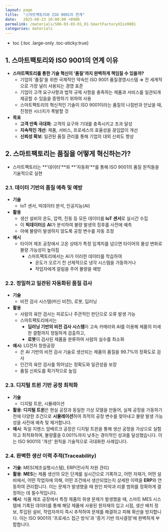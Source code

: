 ```yaml
---
layout: page
title:  "스마트팩토리와 ISO 9001의 연계"
date:   2025-08-23 10:00:00 +0900
permalink: /materials/S06-03-03-01_01-SmartFactoryXIso9001
categories: materials
---
```

* toc
{:toc .large-only .toc-sticky:true}

## 1. 스마트팩토리와 ISO 9001의 연계 이유

- **스마트팩토리를 통한 기술 혁신이 '품질'까지 완벽하게 책임질 수 있을까?**
    - 기업의 '품질'을 위한 국제적인 약속인 ISO 9001 품질경영시스템 **→** 전 세계적으로 가장 널리 사용되는 경영 표준
    - 기업이 고객 요구사항과 법적 규제 사항을 충족하는 제품과 서비스를 일관되게 제공할 수 있음을 증명하기 위하여 사용
    - 스마트팩토리의 혁신적인 기술이 ISO 9001이라는 품질의 나침반과 만났을 때, 진정한 시너지가 폭발할 것
- **목표**
    - **고객 만족 극대화**: 고객의 요구와 기대를 충족시키고 초과 달성
    - **지속적인 개선**: 제품, 서비스, 프로세스의 효율성을 끊임없이 개선
    - **신뢰성 확보**: 일관된 품질 관리를 통해 기업의 대외 신뢰도 향상

## 2. 스마트팩토리는 품질을 어떻게 혁신하는가?

- 스마트팩토리는 **'데이터'**와 **'자동화'**를 통해 ISO 9001의 품질 원칙들을 기술적으로 실현

### 2.1. 데이터 기반의 품질 예측 및 예방

- **기술**
    - IoT 센서, 빅데이터 분석, 인공지능(AI)
- **활용**
    - 생산 설비의 온도, 압력, 진동 등 모든 데이터를 **IoT 센서**로 실시간 수집
    - 이 **빅데이터**를 **AI**가 분석하여 불량 발생의 징후를 사전에 예측
    - 아예 불량이 발생하지 않도록 공정 변수를 자동 조정
- **예시**
    - 타이어 제조 공장에서 고온 상태가 특정 임계치를 넘으면 타이어의 물성 변화로 불량 가능성이 높아짐
        - 스마트팩토리에서는 AI가 이러한 데이터를 학습하여
            - 온도가 오르기 전 선제적으로 냉각 시스템을 가동하거나
            - 작업자에게 알림을 주어 불량을 예방

### 2.2. 정밀하고 일관된 자동화된 품질 검사

- **기술**
    - 비전 검사 시스템(머신 비전), 로봇, 딥러닝
- **활용**
    - 사람의 육안 검사는 피로도나 주관적인 판단으로 오류 발생 가능
    - 스마트팩토리에서는
        - **딥러닝 기반의 비전 검사 시스템**이 고속 카메라와 AI를 이용해 제품의 미세한 결함까지 정밀하게 검출하고,
        - **로봇**이 검사된 제품을 분류하여 사람의 실수를 최소화
- **예시:** LG전자 창원공장
    - 은 AI 기반의 비전 검사 기술로 생산되는 제품의 품질을 99.7%의 정확도로 검사
    - 인간의 육안 검사를 뛰어넘는 정확도와 일관성을 보장
    - 품질 신뢰도를 획기적으로 높임

### 2.3. 디지털 트윈 기반 공정 최적화

- **기술**
    - 디지털 트윈, 시뮬레이션
- **활용**: **디지털 트윈**은 현실 공장과 동일한 가상 모델을 만들어, 실제 공정을 가동하기 전에 다양한 조건으로 **시뮬레이션**하여 최적의 공정 변수를 찾아내고 불량 발생 가능성을 사전에 예측 및 제거합니다.
- **예시**: 독일 지멘스 암베르크 공장은 디지털 트윈을 통해 생산 공정을 가상으로 실험하고 최적화하여, 불량률을 0.001%까지 낮추는 경이적인 성과를 달성했습니다. 이는 ISO 9001의 '개선' 원칙을 기술적으로 극대화한 사례입니다.

### 2.4. 완벽한 생산 이력 추적(Traceability)

- **기술**: MES(제조실행시스템), ERP(전사적 자원 관리)
- **활용**: **MES**는 제품 생산의 모든 단계를 실시간으로 기록하고, 어떤 자재가, 어떤 설비에서, 어떤 작업자에 의해, 어떤 조건에서 생산되었는지 상세한 이력을 **ERP**와 연동하여 관리합니다. 이는 문제가 발생했을 때 원인 파악과 리콜 범위를 정확하게 결정하는 데 필수적입니다.
- **예시**: 식품 제조 공장에서 특정 제품의 위생 문제가 발생했을 때, 스마트 MES 시스템에 기록된 데이터를 통해 해당 제품에 사용된 원자재의 입고 시점, 생산 배치 정보, 투입된 설비, 작업자까지 즉시 추적하여 문제를 해결하고 피해 확산을 방지합니다. 이는 ISO 9001의 '프로세스 접근 방식'과 '증거 기반 의사결정'에 완벽하게 부합합니다.